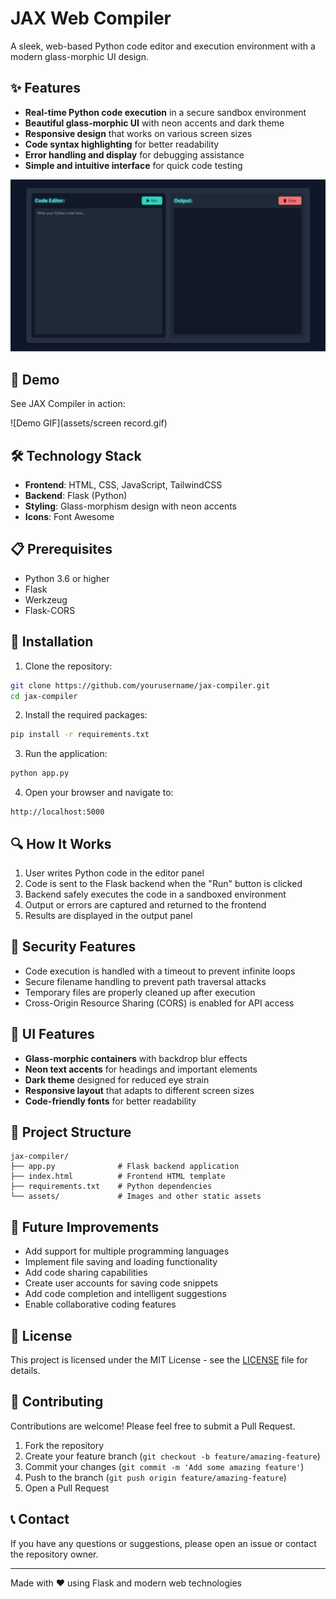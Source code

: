 # JAX Web Compiler

A sleek, web-based Python code editor and execution environment with a modern glass-morphic UI design.

## ✨ Features

- **Real-time Python code execution** in a secure sandbox environment
- **Beautiful glass-morphic UI** with neon accents and dark theme
- **Responsive design** that works on various screen sizes
- **Code syntax highlighting** for better readability
- **Error handling and display** for debugging assistance
- **Simple and intuitive interface** for quick code testing

<img src="assets/website.png" alt="JAX Compiler Interface" width="800"/>

## 🚀 Demo

See JAX Compiler in action:

![Demo GIF](assets/screen record.gif)

## 🛠️ Technology Stack

- **Frontend**: HTML, CSS, JavaScript, TailwindCSS
- **Backend**: Flask (Python)
- **Styling**: Glass-morphism design with neon accents
- **Icons**: Font Awesome

## 📋 Prerequisites

- Python 3.6 or higher
- Flask
- Werkzeug
- Flask-CORS

## 🔧 Installation

1. Clone the repository:
```bash
git clone https://github.com/yourusername/jax-compiler.git
cd jax-compiler
```

2. Install the required packages:
```bash
pip install -r requirements.txt
```

3. Run the application:
```bash
python app.py
```

4. Open your browser and navigate to:
```
http://localhost:5000
```

## 🔍 How It Works

1. User writes Python code in the editor panel
2. Code is sent to the Flask backend when the "Run" button is clicked
3. Backend safely executes the code in a sandboxed environment
4. Output or errors are captured and returned to the frontend
5. Results are displayed in the output panel

## 🔐 Security Features

- Code execution is handled with a timeout to prevent infinite loops
- Secure filename handling to prevent path traversal attacks
- Temporary files are properly cleaned up after execution
- Cross-Origin Resource Sharing (CORS) is enabled for API access

## 🎨 UI Features

- **Glass-morphic containers** with backdrop blur effects
- **Neon text accents** for headings and important elements
- **Dark theme** designed for reduced eye strain
- **Responsive layout** that adapts to different screen sizes
- **Code-friendly fonts** for better readability

## 🧩 Project Structure

```
jax-compiler/
├── app.py              # Flask backend application
├── index.html          # Frontend HTML template
├── requirements.txt    # Python dependencies
└── assets/             # Images and other static assets
```

## 🔮 Future Improvements

- Add support for multiple programming languages
- Implement file saving and loading functionality
- Add code sharing capabilities
- Create user accounts for saving code snippets
- Add code completion and intelligent suggestions
- Enable collaborative coding features

## 📜 License

This project is licensed under the MIT License - see the [LICENSE](LICENSE) file for details.

## 🤝 Contributing

Contributions are welcome! Please feel free to submit a Pull Request.

1. Fork the repository
2. Create your feature branch (`git checkout -b feature/amazing-feature`)
3. Commit your changes (`git commit -m 'Add some amazing feature'`)
4. Push to the branch (`git push origin feature/amazing-feature`)
5. Open a Pull Request

## 📞 Contact

If you have any questions or suggestions, please open an issue or contact the repository owner.

---

Made with ❤️ using Flask and modern web technologies
